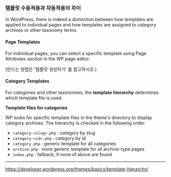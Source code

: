 ### 템플릿 수동적용과 자동적용의 차이

In WordPress, there is indeed a distinction between how templates are applied to individual pages and how templates are assigned to category archives or other taxonomy terms.



#### Page Templates

For individual pages, you can select a specific template using Page Attributes section in the WP page editor.

(만드는 방법은 '템플릿 생성하기' 를 참고하시오.)



#### Category Templates

For categories and other taxonomies, the **template hierarchy** determines which template file is used.

**Template files for categories**

WP looks for specific template files in the theme's directory to display category archives. The hierarchy is checked in the following order:

- `category-<slug>.php` : category by slug
- `category-<id>.php` : category by id
- `category.php` : generic template for all categories
- `archive.php` : more generic template for all archive-type pages
- `index.php` : fallback, if none of above are found



----

https://developer.wordpress.org/themes/basics/template-hierarchy/